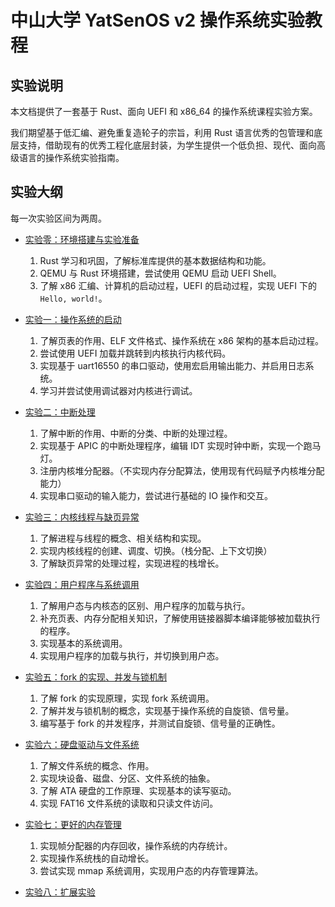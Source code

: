 # 中山大学 YatSenOS v2 操作系统实验教程

## 实验说明

本文档提供了一套基于 Rust、面向 UEFI 和 x86_64 的操作系统课程实验方案。

我们期望基于低汇编、避免重复造轮子的宗旨，利用 Rust 语言优秀的包管理和底层支持，借助现有的优秀工程化底层封装，为学生提供一个低负担、现代、面向高级语言的操作系统实验指南。

## 实验大纲

每一次实验区间为两周。

- [实验零：环境搭建与实验准备](./labs/0x00/index.md)

    1. Rust 学习和巩固，了解标准库提供的基本数据结构和功能。
    2. QEMU 与 Rust 环境搭建，尝试使用 QEMU 启动 UEFI Shell。
    3. 了解 x86 汇编、计算机的启动过程，UEFI 的启动过程，实现 UEFI 下的 `Hello, world!`。

- [实验一：操作系统的启动](./labs/0x01-boot.md)

    1. 了解页表的作用、ELF 文件格式、操作系统在 x86 架构的基本启动过程。
    2. 尝试使用 UEFI 加载并跳转到内核执行内核代码。
    3. 实现基于 uart16550 的串口驱动，使用宏启用输出能力、并启用日志系统。
    4. 学习并尝试使用调试器对内核进行调试。

- [实验二：中断处理](./labs/0x02-interrupt.md)

    1. 了解中断的作用、中断的分类、中断的处理过程。
    2. 实现基于 APIC 的中断处理程序，编辑 IDT 实现时钟中断，实现一个跑马灯。
    3. 注册内核堆分配器。（不实现内存分配算法，使用现有代码赋予内核堆分配能力）
    4. 实现串口驱动的输入能力，尝试进行基础的 IO 操作和交互。

- [实验三：内核线程与缺页异常](./labs/0x03-kernel-threads-and-page-fault.md)

    1. 了解进程与线程的概念、相关结构和实现。
    2. 实现内核线程的创建、调度、切换。（栈分配、上下文切换）
    3. 了解缺页异常的处理过程，实现进程的栈增长。

- [实验四：用户程序与系统调用](./labs/0x04-userspace.md)

    1. 了解用户态与内核态的区别、用户程序的加载与执行。
    2. 补充页表、内存分配相关知识，了解使用链接器脚本编译能够被加载执行的程序。
    3. 实现基本的系统调用。
    4. 实现用户程序的加载与执行，并切换到用户态。

- [实验五：fork 的实现、并发与锁机制](./labs/0x05-fork-and-lock.md)

    1. 了解 fork 的实现原理，实现 fork 系统调用。
    2. 了解并发与锁机制的概念，实现基于操作系统的自旋锁、信号量。
    3. 编写基于 fork 的并发程序，并测试自旋锁、信号量的正确性。

- [实验六：硬盘驱动与文件系统](./labs/0x06-filesystem.md)

    1. 了解文件系统的概念、作用。
    2. 实现块设备、磁盘、分区、文件系统的抽象。
    3. 了解 ATA 硬盘的工作原理、实现基本的读写驱动。
    4. 实现 FAT16 文件系统的读取和只读文件访问。

- [实验七：更好的内存管理](./labs/0x07-memory-management.md)

    1. 实现帧分配器的内存回收，操作系统的内存统计。
    2. 实现操作系统栈的自动增长。
    3. 尝试实现 mmap 系统调用，实现用户态的内存管理算法。

- [实验八：扩展实验](./labs/0x08-further.md)
